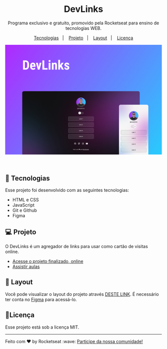 

<h1 style="text-align: center;">DevLinks</h1>

<p style="text-align: center;">
Programa exclusivo e gratuito, promovido pela Rocketseat para ensino de tecnologias WEB. <br/>
</p>

<p style="text-align: center;">
  <a href="#tecnologias">Tecnologias</a>&nbsp;&nbsp;&nbsp;|&nbsp;&nbsp;&nbsp;
  <a href="#projeto">Projeto</a>&nbsp;&nbsp;&nbsp;|&nbsp;&nbsp;&nbsp;
  <a href="#layout">Layout</a>&nbsp;&nbsp;&nbsp;|&nbsp;&nbsp;&nbsp;
  <a href="#licença">Licença</a>
</p>

<p style="text-align: center;">
  <img alt="License" src="assets/Devlinks.jpg">
</p>

<br>

<h2 id='tecnologias'>🚀 Tecnologias</h2>

<p>Esse projeto foi desenvolvido com as seguintes tecnologias:</p>

<ul>
  <li>HTML e CSS</li>
  <li>JavaScript</li>
  <li>Git e Github</li>
  <li>Figma</li>
</ul>

<h2 id='projeto'>💻 Projeto</h2>

<p>O DevLinks é um agregador de links para usar como cartão de visitas online.</p>

<ul>
  <li><a href="https://maykbrito.github.io/devlinks">Acesse o projeto finalizado, online</a></li>
  <li><a href="https://lp.rocketseat.com.br/devlinks/inscricao?utm_source=github&utm_medium=descricao&utm_campaign=capture-devlinks&utm_term=organic&utm_content=descricao-github-mayk-brito">Assistir aulas</a></li>
</ul>

<h2 id='layout'>🔖 Layout</h2>

<p>Você pode visualizar o layout do projeto através <a href="https://www.figma.com/community/file/1187422022288947321">DESTE LINK</a>. É necessário ter conta no <a href="https://figma.com">Figma</a> para acessá-lo.</p>

<h2 id='licença'>📝Licença</h2>

<p>Esse projeto está sob a licença MIT.</p>

<hr>

<p>Feito com ♥ by Rocketseat :wave: <a href="https://discord.gg/rocketseat">Participe da nossa comunidade!</a></p>

